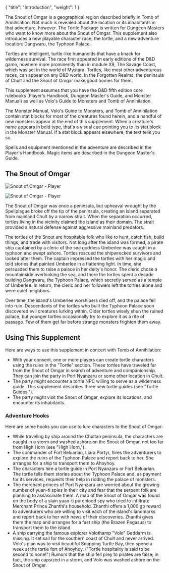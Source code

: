 {
  "title": "Introduction",
  "weight": 1
}

The Snout of Omgar is a geographical region described briefly in Tomb of Annihilation. Not much is revealed about the location or its inhabitants in that adventure, however. The Tortle Package is written for Dungeon Masters who want to know more about the Snout of Omgar. This supplement also introduces a new playable character race, the tortle, and a new adventure location: Dangwaru, the Typhoon Palace.

Tortles are intelligent, turtle-like humanoids that have a knack for wilderness survival. The race first appeared in early editions of the D&D game, nowhere more prominently than in module X9, The Savage Coast, which was set in the world of Mystara. Tortles, like most other adventurous races, can appear on any D&D world. In the Forgotten Realms, the peninsula of Chult and the Snout of Omgar make good homes for them.

This supplement assumes that you have the D&D fifth edition core rulebooks (Player's Handbook, Dungeon Master's Guide, and Monster Manual) as well as Volo's Guide to Monsters and Tomb of Annihilation.

The Monster Manual, Volo's Guide to Monsters, and Tomb of Annihilation contain stat blocks for most of the creatures found herein, and a handful of new monsters appear at the end of this supplement. When a creature's name appears in bold type, that's a visual cue pointing you to its stat block in the Monster Manual. If a stat block appears elsewhere, the text tells you so.

Spells and equipment mentioned in the adventure are described in the Player's Handbook. Magic items are described in the Dungeon Master's Guide.

## The Snout of Omgar

![Snout of Omgar - Player](adventure/TTP/Snout%20of%20Omgar%20DM.jpg)

![Snout of Omgar - Player](adventure/TTP/Snout%20of%20Omgar%20Player.jpg)

The Snout of Omgar was once a peninsula, but upheaval wrought by the Spellplague broke off the tip of the peninsula, creating an island separated from mainland Chult by a narrow strait. When the separation occurred, tortles living in the vicinity claimed the island as their domain. The strait provided a natural defense against aggressive mainland predators.

The tortles of the Snout are hospitable folk who like to hunt, catch fish, build things, and trade with visitors. Not long after the island was formed, a pirate ship captained by a cleric of the sea goddess Umberlee was caught in a typhoon and swept ashore. Tortles rescued the shipwrecked survivors and looked after them. The captain impressed the tortles with her magic and told stories that painted Umberlee in a flattering light. In time, she persuaded them to raise a palace in her deity's honor. The cleric chose a mountainside overlooking the sea, and there the tortles spent a decade building Dangwaru, the Typhoon Palace, which secretly served as a temple of Umberlee. In return, the cleric and her followers left the tortles alone and were quiet neighbors.

Over time, the island's Umberlee worshipers died off, and the palace fell into ruin. Descendants of the tortles who built the Typhoon Palace soon discovered evil creatures lurking within. Older tortles wisely shun the ruined palace, but younger tortles occasionally try to explore it as a rite of passage. Few of them get far before strange monsters frighten them away.

## Using This Supplement

Here are ways to use this supplement in concert with Tomb of Annihilation:

- With your consent, one or more players can create tortle characters using the rules in the "Tortle" section. These tortles have traveled far from the Snout of Omgar in search of adventure and companionship. They can join the party in Port Nyanzaru or some other location in Chult.
- The party might encounter a tortle NPC willing to serve as a wilderness guide. This supplement describes three new tortle guides (see "Tortle Guides,").
- The party might visit the Snout of Omgar, explore its locations, and encounter its inhabitants.

### Adventure Hooks

Here are some hooks you can use to lure characters to the Snout of Omgar:

- While traveling by ship around the Chultan peninsula, the characters are caught in a storm and washed ashore on the Snout of Omgar, not too far from High Horn (see "High Horn,").
- The commander of Fort Beluarian, Liara Portyr, hires the adventurers to explore the ruins of the Typhoon Palace and report back to her. She arranges for a ship to transport them to Ahoyhoy.
- The characters hire a tortle guide in Port Nyanzaru or Fort Beluarian. The tortle tells them stories about the Typhoon Palace and, as payment for its services, requests their help in ridding the palace of monsters.
- The merchant princes of Port Nyanzaru are worried about the growing number of yuan-ti spies in their city and fear that the serpent folk are planning to assassinate them. A map of the Snout of Omgar was found on the body of a slain yuan-ti pureblood spy who tried to infiltrate Merchant Prince Zhanthi's household. Zhanthi offers a 1,000 gp reward to adventurers who are willing to visit each of the island's landmarks and report back to her with news of their discoveries. Zhanthi gives them the map and arranges for a fast ship (the Brazen Pegasus) to transport them to the island.
- A ship carrying the famous explorer Volothamp "Volo" Geddarm is missing. It set sail for the southern coast of Chult and never arrived. Volo's plan was to visit beautiful Snapping Turtle Bay, then spend a week at the tortle fort of Ahoyhoy. ("Tortle hospitality is said to be second to none!") Rumors that the ship fell prey to pirates are false; in fact, the ship capsized in a storm, and Volo was washed ashore on the Snout of Omgar.